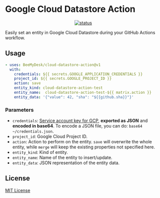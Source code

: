 # Google Cloud Datastore Action

<p align="center">
  <a href="https://github.com/BeeMyDesk/cloud-datastore-action/actions"><img alt="status" src="https://github.com/BeeMyDesk/cloud-datastore-action/workflows/units-test/badge.svg"></a>
</p>

Easily set an entity in Google Cloud Datastore during your GitHub Actions workflow.

## Usage

```yaml
- uses: BeeMyDesk/cloud-datastore-action@v1
  with:
    credentials: ${{ secrets.GOOGLE_APPLICATION_CREDENTIALS }}
    project_id: ${{ secrets.GOOGLE_PROJECT_ID }}
    action: save
    entity_kind: cloud-datastore-action-test
    entity_name:  cloud-datastore-action-test-${{ matrix.action }}
    entity_data: '{"value": 42, "sha": "${{github.sha}}"}'
```

### Parameters

* `credentials`: [Service account key for GCP](https://console.cloud.google.com/apis/credentials/serviceaccountkey), **exported as JSON** and **encoded in base64**. To encode a JSON file, you can do: `base64 ~/credentials.json`.
* `project_id`: Google Cloud Project ID.
* `action`: Action to perform on the entity. `save` will overwrite the whole entity, while `merge` will keep the existing properties not specified here.
* `entity_kind`: Kind of entity.
* `entity_name`: Name of the entity to insert/update.
* `entity_data`: JSON representation of the entity data.

## License

[MIT License](https://github.com/BeeMyDesk/cloud-datastore-action/blob/master/LICENSE)
